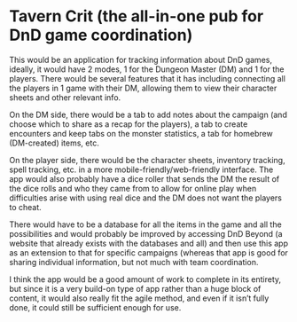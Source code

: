 # Tavern Crit (the all-in-one pub for DnD game coordination)
  
  This would be an application for tracking information about DnD games, ideally, it would have 2 modes, 1 for the Dungeon Master (DM) and 1 for the players. There would be several features that it has including connecting all the players in 1 game with their DM, allowing them to view their character sheets and other relevant info.
  
  On the DM side, there would be a tab to add notes about the campaign (and choose which to share as a recap for the players), a tab to create encounters and keep tabs on the monster statistics, a tab for homebrew (DM-created) items, etc.
  
  On the player side, there would be the character sheets, inventory tracking, spell tracking, etc. in a more mobile-friendly/web-friendly interface. The app would also probably have a dice roller that sends the DM the result of the dice rolls and who they came from to allow for online play when difficulties arise with using real dice and the DM does not want the players to cheat.

  There would have to be a database for all the items in the game and all the possibilities and would probably be improved by accessing DnD Beyond (a website that already exists with the databases and all) and then use this app as an extension to that for specific campaigns (whereas that app is good for sharing individual information, but not much with team coordination.
	
  I think the app would be a good amount of work to complete in its entirety, but since it is a very build-on type of app rather than a huge block of content, it would also really fit the agile method, and even if it isn’t fully done, it could still be sufficient enough for use.

